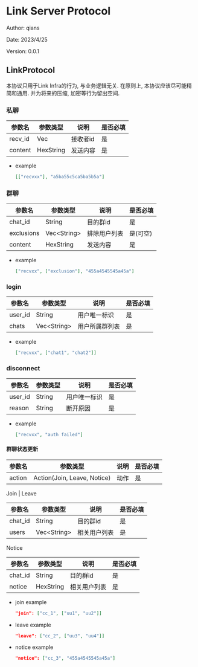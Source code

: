 # Link Server Protocol

Author: qians

Date: 2023/4/25

Version: 0.0.1

## LinkProtocol

本协议只用于Link Infra的行为, 与业务逻辑无关. 在原则上, 本协议应该尽可能精简和通用.
并为将来的压缩, 加密等行为留出空间.

### 私聊

| 参数名  | 参数类型           | 说明     | 是否必填 |
| ------- | ------------------ | -------- | -------- |
| recv_id | Vec<String>        | 接收者id | 是       |
| content | HexString<Message> | 发送内容 | 是       |

- example

    ```json
    [["recvxx"], "a5ba55c5ca5ba5b5a"]
    ```

### 群聊

| 参数名     | 参数类型           | 说明         | 是否必填 |
| ---------- | ------------------ | ------------ | -------- |
| chat_id    | String             | 目的群id     | 是       |
| exclusions | Vec\<String\>      | 排除用户列表 | 是(可空) |
| content    | HexString<Message> | 发送内容     | 是       |

- example

    ```json
    ["recvxx", ["exclusion"], "455a4545545a45a"]
    ```

### login

| 参数名  | 参数类型      | 说明           | 是否必填 |
| ------- | ------------- | -------------- | -------- |
| user_id | String        | 用户唯一标识   | 是       |
| chats   | Vec\<String\> | 用户所属群列表 | 是       |

- example

    ```json
    ["recvxx", ["chat1", "chat2"]]
    ```

### disconnect

| 参数名  | 参数类型 | 说明         | 是否必填 |
| ------- | -------- | ------------ | -------- |
| user_id | String   | 用户唯一标识 | 是       |
| reason  | String   | 断开原因     | 是       |

- example

    ```json
    ["recvxx", "auth failed"]
    ```

#### 群聊状态更新

| 参数名 | 参数类型                    | 说明 | 是否必填 |
| ------ | --------------------------- | ---- | -------- |
| action | Action(Join, Leave, Notice) | 动作 | 是       |

Join | Leave

| 参数名  | 参数类型      | 说明         | 是否必填 |
| ------- | ------------- | ------------ | -------- |
| chat_id | String        | 目的群id     | 是       |
| users   | Vec\<String\> | 相关用户列表 | 是       |

Notice

| 参数名  | 参数类型           | 说明         | 是否必填 |
| ------- | ------------------ | ------------ | -------- |
| chat_id | String             | 目的群id     | 是       |
| notice  | HexString<Message> | 相关用户列表 | 是       |

- join example

    ```json
    "join": ["cc_1", ["uu1", "uu2"]]
    ```

- leave example

    ```json
    "leave": ["cc_2", ["uu3", "uu4"]]
    ```

- notice example

    ```json
    "notice": ["cc_3", "455a4545545a45a"]
    ```
